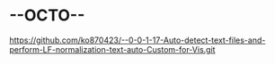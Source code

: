 # --OCTO--
https://github.com/ko870423/--0-0-1-17-Auto-detect-text-files-and-perform-LF-normalization-text-auto-Custom-for-Vis.git
